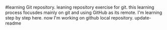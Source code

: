 #learning Git repository.
leaning repository exercise for git.
this learning process focusdes mainly on git and using GitHub as its remote.
I'm learning step by step here.
now I'm working on github local repository.
update-readme
